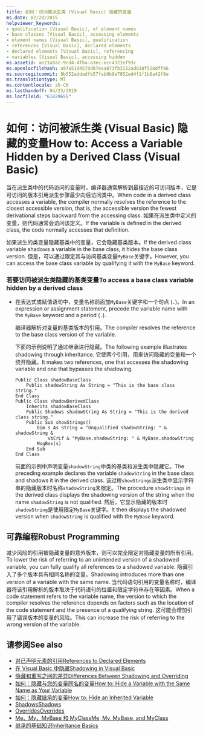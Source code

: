 ```yaml
---
title: 如何：访问被派生类 (Visual Basic) 隐藏的变量
ms.date: 07/20/2015
helpviewer_keywords:
- qualification [Visual Basic], of element names
- base classes [Visual Basic], accessing elements
- element names [Visual Basic], qualification
- references [Visual Basic], declared elements
- declared elements [Visual Basic], referencing
- variables [Visual Basic], accessing hidden
ms.assetid: ae21a8ac-9cd4-4fba-a3ec-ecc4321ef93c
ms.openlocfilehash: a97a51d4570d87eaa873fb3152ad810f528dff46
ms.sourcegitcommit: 9b552addadfb57fab0b9e7852ed4f1f1b8a42f8e
ms.translationtype: MT
ms.contentlocale: zh-CN
ms.lasthandoff: 04/23/2019
ms.locfileid: "61829655"
---
```

# <a name="how-to-access-a-variable-hidden-by-a-derived-class-visual-basic"></a><span data-ttu-id="31b05-102">如何：访问被派生类 (Visual Basic) 隐藏的变量</span><span class="sxs-lookup"><span data-stu-id="31b05-102">How to: Access a Variable Hidden by a Derived Class (Visual Basic)</span></span>
<span data-ttu-id="31b05-103">当在派生类中的代码访问的变量时，编译器通常解析到最接近的可访问版本，它是可访问的版本引用派生步骤最少向后访问类中。</span><span class="sxs-lookup"><span data-stu-id="31b05-103">When code in a derived class accesses a variable, the compiler normally resolves the reference to the closest accessible version, that is, the accessible version the fewest derivational steps backward from the accessing class.</span></span> <span data-ttu-id="31b05-104">如果在派生类中定义的变量，则代码通常会访问该定义。</span><span class="sxs-lookup"><span data-stu-id="31b05-104">If the variable is defined in the derived class, the code normally accesses that definition.</span></span>  
  
 <span data-ttu-id="31b05-105">如果派生的类变量隐藏基类中的变量，它会隐藏基类版本。</span><span class="sxs-lookup"><span data-stu-id="31b05-105">If the derived class variable shadows a variable in the base class, it hides the base class version.</span></span> <span data-ttu-id="31b05-106">但是，可以通过限定其与访问基类变量`MyBase`关键字。</span><span class="sxs-lookup"><span data-stu-id="31b05-106">However, you can access the base class variable by qualifying it with the `MyBase` keyword.</span></span>  
  
### <a name="to-access-a-base-class-variable-hidden-by-a-derived-class"></a><span data-ttu-id="31b05-107">若要访问被派生类隐藏的基类变量</span><span class="sxs-lookup"><span data-stu-id="31b05-107">To access a base class variable hidden by a derived class</span></span>  
  
-   <span data-ttu-id="31b05-108">在表达式或赋值语句中，变量名称前面加`MyBase`关键字和一个句点 (`.`)。</span><span class="sxs-lookup"><span data-stu-id="31b05-108">In an expression or assignment statement, precede the variable name with the `MyBase` keyword and a period (`.`).</span></span>  
  
     <span data-ttu-id="31b05-109">编译器解析对变量的基类版本的引用。</span><span class="sxs-lookup"><span data-stu-id="31b05-109">The compiler resolves the reference to the base class version of the variable.</span></span>  
  
     <span data-ttu-id="31b05-110">下面的示例说明了通过继承进行隐藏。</span><span class="sxs-lookup"><span data-stu-id="31b05-110">The following example illustrates shadowing through inheritance.</span></span> <span data-ttu-id="31b05-111">它使两个引用，用来访问隐藏的变量和一个绕开隐藏。</span><span class="sxs-lookup"><span data-stu-id="31b05-111">It makes two references, one that accesses the shadowing variable and one that bypasses the shadowing.</span></span>  
  
    ```  
    Public Class shadowBaseClass  
        Public shadowString As String = "This is the base class string."  
    End Class  
    Public Class shadowDerivedClass  
        Inherits shadowBaseClass  
        Public Shadows shadowString As String = "This is the derived class string."  
        Public Sub showStrings()  
            Dim s As String = "Unqualified shadowString: " & shadowString &  
                vbCrLf & "MyBase.shadowString: " & MyBase.shadowString  
            MsgBox(s)  
        End Sub  
    End Class  
    ```  
  
     <span data-ttu-id="31b05-112">前面的示例中声明变量`shadowString`中类的基类和派生类中隐藏它。</span><span class="sxs-lookup"><span data-stu-id="31b05-112">The preceding example declares the variable `shadowString` in the base class and shadows it in the derived class.</span></span> <span data-ttu-id="31b05-113">该过程`showStrings`派生类中显示字符串的隐藏版本时名称`shadowString`未限定。</span><span class="sxs-lookup"><span data-stu-id="31b05-113">The procedure `showStrings` in the derived class displays the shadowing version of the string when the name `shadowString` is not qualified.</span></span> <span data-ttu-id="31b05-114">然后，它显示隐藏的版本时`shadowString`是使用限定`MyBase`关键字。</span><span class="sxs-lookup"><span data-stu-id="31b05-114">It then displays the shadowed version when `shadowString` is qualified with the `MyBase`  keyword.</span></span>  
  
## <a name="robust-programming"></a><span data-ttu-id="31b05-115">可靠编程</span><span class="sxs-lookup"><span data-stu-id="31b05-115">Robust Programming</span></span>  
 <span data-ttu-id="31b05-116">减少风险的引用被隐藏变量的意外版本，则可以完全限定对隐藏变量的所有引用。</span><span class="sxs-lookup"><span data-stu-id="31b05-116">To lower the risk of referring to an unintended version of a shadowed variable, you can fully qualify all references to a shadowed variable.</span></span> <span data-ttu-id="31b05-117">隐藏引入了多个版本具有相同名称的变量。</span><span class="sxs-lookup"><span data-stu-id="31b05-117">Shadowing introduces more than one version of a variable with the same name.</span></span> <span data-ttu-id="31b05-118">当代码语句引用的变量名称时，编译器将该引用解析的版本取决于代码语句的位置和限定字符串存在等因素。</span><span class="sxs-lookup"><span data-stu-id="31b05-118">When a code statement refers to the variable name, the version to which the compiler resolves the reference depends on factors such as the location of the code statement and the presence of a qualifying string.</span></span> <span data-ttu-id="31b05-119">这可能会增加引用了错误版本的变量的风险。</span><span class="sxs-lookup"><span data-stu-id="31b05-119">This can increase the risk of referring to the wrong version of the variable.</span></span>  
  
## <a name="see-also"></a><span data-ttu-id="31b05-120">请参阅</span><span class="sxs-lookup"><span data-stu-id="31b05-120">See also</span></span>

- [<span data-ttu-id="31b05-121">对已声明元素的引用</span><span class="sxs-lookup"><span data-stu-id="31b05-121">References to Declared Elements</span></span>](../../../../visual-basic/programming-guide/language-features/declared-elements/references-to-declared-elements.md)
- [<span data-ttu-id="31b05-122">在 Visual Basic 中隐藏</span><span class="sxs-lookup"><span data-stu-id="31b05-122">Shadowing in Visual Basic</span></span>](../../../../visual-basic/programming-guide/language-features/declared-elements/shadowing.md)
- [<span data-ttu-id="31b05-123">隐藏和重写之间的差异</span><span class="sxs-lookup"><span data-stu-id="31b05-123">Differences Between Shadowing and Overriding</span></span>](../../../../visual-basic/programming-guide/language-features/declared-elements/differences-between-shadowing-and-overriding.md)
- [<span data-ttu-id="31b05-124">如何：隐藏与您的变量同名的变量</span><span class="sxs-lookup"><span data-stu-id="31b05-124">How to: Hide a Variable with the Same Name as Your Variable</span></span>](../../../../visual-basic/programming-guide/language-features/declared-elements/how-to-hide-a-variable-with-the-same-name-as-your-variable.md)
- [<span data-ttu-id="31b05-125">如何：隐藏继承的变量</span><span class="sxs-lookup"><span data-stu-id="31b05-125">How to: Hide an Inherited Variable</span></span>](../../../../visual-basic/programming-guide/language-features/declared-elements/how-to-hide-an-inherited-variable.md)
- [<span data-ttu-id="31b05-126">Shadows</span><span class="sxs-lookup"><span data-stu-id="31b05-126">Shadows</span></span>](../../../../visual-basic/language-reference/modifiers/shadows.md)
- [<span data-ttu-id="31b05-127">Overrides</span><span class="sxs-lookup"><span data-stu-id="31b05-127">Overrides</span></span>](../../../../visual-basic/language-reference/modifiers/overrides.md)
- [<span data-ttu-id="31b05-128">Me、My、MyBase 和 MyClass</span><span class="sxs-lookup"><span data-stu-id="31b05-128">Me, My, MyBase, and MyClass</span></span>](../../../../visual-basic/programming-guide/program-structure/me-my-mybase-and-myclass.md)
- [<span data-ttu-id="31b05-129">继承的基础知识</span><span class="sxs-lookup"><span data-stu-id="31b05-129">Inheritance Basics</span></span>](../../../../visual-basic/programming-guide/language-features/objects-and-classes/inheritance-basics.md)
